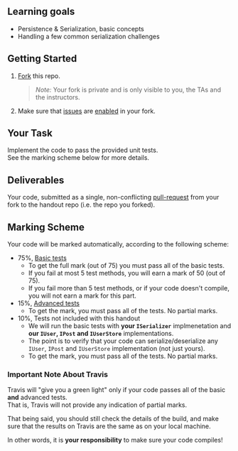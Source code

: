 ## Learning goals

 - Persistence & Serialization, basic concepts
 - Handling a few common serialization challenges


## Getting Started

 1. [Fork][github-fork] this repo.

     > _Note:_ Your fork is private and is only visible to you, the TAs and the instructors.

 2. Make sure that [issues][github-issues] are [enabled](https://help.github.com/articles/disabling-issues/) in your fork.

## Your Task


Implement the code to pass the provided unit tests.        
See the marking scheme below for more details.

## Deliverables

Your code, submitted as a single, non-conflicting [pull-request][github-pull-requests] from your fork to the handout repo (i.e. the repo you forked).

## Marking Scheme

Your code will be marked automatically, according to the following scheme:

 * 75%, [Basic tests](src/test/java/edu/toronto/csc301/test/BasicTest.java)
   * To get the full mark (out of 75) you must pass all of the basic tests.
   * If you fail at most 5 test methods, you will earn a mark of 50 (out of 75).
   * If you fail more than 5 test methods, or if your code doesn't compile, you will not earn a mark for this part.
 * 15%, [Advanced tests](src/test/java/edu/toronto/csc301/test/AdvancedTest.java)
   * To get the mark, you must pass all of the tests. No partial marks.
 * 10%, Tests not included with this handout
   * We will run the basic tests with **your `ISerializer`** implmenetation and **our `IUser`, `IPost` and `IUserStore`** implementations.
   * The point is to verify that your code can serialize/deserialize any `IUser`, `IPost` and `IUserStore` implementation (not just yours).
   * To get the mark, you must pass all of the tests. No partial marks.


### Important Note About Travis

Travis will "give you a green light" only if your code passes all of the basic **and** advanced tests.      
That is, Travis will not provide any indication of partial marks.

That being said, you should still check the details of the build, and make sure that the results on Travis are the same as on your local machine.

In other words, it is **your responsibility** to make sure your code compiles!



[github-issues]: https://guides.github.com/features/issues/
[github-guides]: https://guides.github.com/ "GitHub guides"
[github-fork]: https://guides.github.com/activities/forking/ "Guide to GitHub fork"
[github-pull-requests]: https://help.github.com/articles/using-pull-requests/ "Guide to GitHub Pull-Requests"
